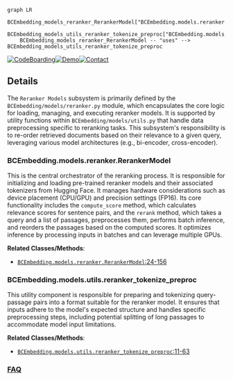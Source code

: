 ```mermaid
graph LR
    BCEmbedding_models_reranker_RerankerModel["BCEmbedding.models.reranker.RerankerModel"]
    BCEmbedding_models_utils_reranker_tokenize_preproc["BCEmbedding.models.utils.reranker_tokenize_preproc"]
    BCEmbedding_models_reranker_RerankerModel -- "uses" --> BCEmbedding_models_utils_reranker_tokenize_preproc
```

[![CodeBoarding](https://img.shields.io/badge/Generated%20by-CodeBoarding-9cf?style=flat-square)](https://github.com/CodeBoarding/GeneratedOnBoardings)[![Demo](https://img.shields.io/badge/Try%20our-Demo-blue?style=flat-square)](https://www.codeboarding.org/demo)[![Contact](https://img.shields.io/badge/Contact%20us%20-%20contact@codeboarding.org-lightgrey?style=flat-square)](mailto:contact@codeboarding.org)

## Details

The `Reranker Models` subsystem is primarily defined by the `BCEmbedding/models/reranker.py` module, which encapsulates the core logic for loading, managing, and executing reranker models. It is supported by utility functions within `BCEmbedding/models/utils.py` that handle data preprocessing specific to reranking tasks. This subsystem's responsibility is to re-order retrieved documents based on their relevance to a given query, leveraging various model architectures (e.g., bi-encoder, cross-encoder).

### BCEmbedding.models.reranker.RerankerModel
This is the central orchestrator of the reranking process. It is responsible for initializing and loading pre-trained reranker models and their associated tokenizers from Hugging Face. It manages hardware considerations such as device placement (CPU/GPU) and precision settings (FP16). Its core functionality includes the `compute_score` method, which calculates relevance scores for sentence pairs, and the `rerank` method, which takes a query and a list of passages, preprocesses them, performs batch inference, and reorders the passages based on the computed scores. It optimizes inference by processing inputs in batches and can leverage multiple GPUs.


**Related Classes/Methods**:

- <a href="https://github.com/netease-youdao/BCEmbedding/blob/master/BCEmbedding/models/reranker.py#L24-L156" target="_blank" rel="noopener noreferrer">`BCEmbedding.models.reranker.RerankerModel`:24-156</a>


### BCEmbedding.models.utils.reranker_tokenize_preproc
This utility component is responsible for preparing and tokenizing query-passage pairs into a format suitable for the reranker model. It ensures that inputs adhere to the model's expected structure and handles specific preprocessing steps, including potential splitting of long passages to accommodate model input limitations.


**Related Classes/Methods**:

- <a href="https://github.com/netease-youdao/BCEmbedding/blob/master/BCEmbedding/models/utils.py#L11-L63" target="_blank" rel="noopener noreferrer">`BCEmbedding.models.utils.reranker_tokenize_preproc`:11-63</a>




### [FAQ](https://github.com/CodeBoarding/GeneratedOnBoardings/tree/main?tab=readme-ov-file#faq)